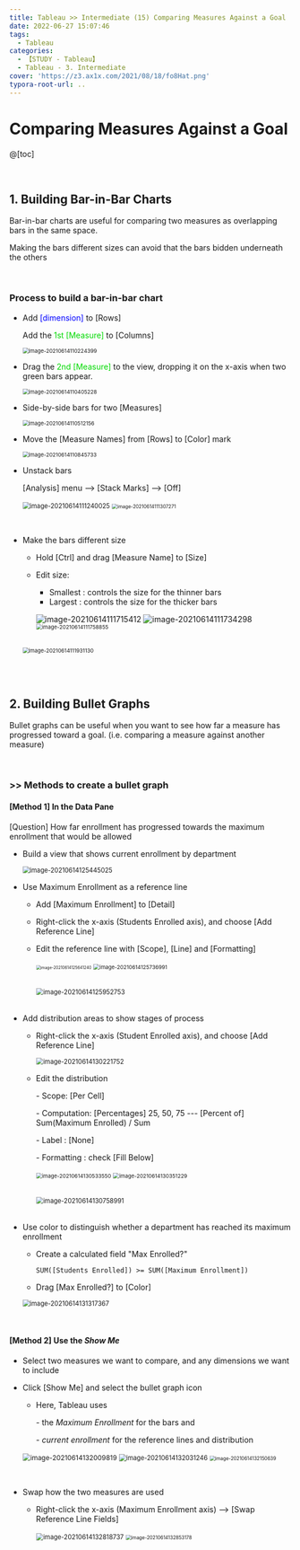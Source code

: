```yaml
---
title: Tableau >> Intermediate (15) Comparing Measures Against a Goal
date: 2022-06-27 15:07:46
tags:
  - Tableau
categories:
  - 【STUDY - Tableau】
  - Tableau - 3. Intermediate
cover: 'https://z3.ax1x.com/2021/08/18/fo8Hat.png'
typora-root-url: ..
---
```


# Comparing Measures Against a Goal

@[toc]

<br />

## **1. Building Bar-in-Bar Charts**

Bar-in-bar charts are useful for comparing two measures as overlapping bars in the same space.

Making the bars different sizes can avoid that the bars bidden underneath the others

<br />

### Process to build a bar-in-bar chart

* Add <font color = 'blue'>[dimension]</font> to [Rows]

  Add the <font color = 'viridans'>1st [Measure]</font> to [Columns]

  <img src="/images/S-Tableau-Intermediate-15-Comparing-Measures-Against-a-Goal/image-20210614110224399.png" alt="image-20210614110224399" style="zoom:67%;" />

  <br />

* Drag the <font color = 'viridans'>2nd [Measure]</font> to the view, dropping it on the x-axis when two green bars appear.

  <img src="/images/S-Tableau-Intermediate-15-Comparing-Measures-Against-a-Goal/image-20210614110405228.png" alt="image-20210614110405228" style="zoom:67%;" />

  <br />

* Side-by-side bars for two [Measures]

  <img src="/images/S-Tableau-Intermediate-15-Comparing-Measures-Against-a-Goal/image-20210614110512156.png" alt="image-20210614110512156" style="zoom:67%;" />

  <br />

* Move the [Measure Names] from [Rows] to [Color] mark

  <img src="/images/S-Tableau-Intermediate-15-Comparing-Measures-Against-a-Goal/image-20210614110845733.png" alt="image-20210614110845733" style="zoom:67%;" />

  <br />

* Unstack bars

  [Analysis] menu --> [Stack Marks] --> [Off]

  <img src="/images/S-Tableau-Intermediate-15-Comparing-Measures-Against-a-Goal/image-20210614111240025.png" alt="image-20210614111240025" style="zoom:80%;" />	<img src="D:\1. 아이투맥스\3. Tableau 학습\Typora Note\E_Analyst\3. Intermediate\3-15. Comparing Measures Against a Goal.assets\image-20210614111307271.png" alt="image-20210614111307271" style="zoom:60%;" />

<br />

* Make the bars different size

  * Hold [Ctrl] and drag [Measure Name] to [Size]

  * Edit size:

    * Smallest : controls the size for the thinner bars
    * Largest :   controls the size for the thicker bars

    ![image-20210614111715412](/images/S-Tableau-Intermediate-15-Comparing-Measures-Against-a-Goal/image-20210614111715412.png)	![image-20210614111734298](/images/S-Tableau-Intermediate-15-Comparing-Measures-Against-a-Goal/image-20210614111734298.png)	<img src="D:\1. 아이투맥스\3. Tableau 학습\Typora Note\E_Analyst\3. Intermediate\3-15. Comparing Measures Against a Goal.assets\image-20210614111758855.png" alt="image-20210614111758855" style="zoom: 67%;" />

    <br />

  <img src="/images/S-Tableau-Intermediate-15-Comparing-Measures-Against-a-Goal/image-20210614111931130.png" alt="image-20210614111931130" style="zoom: 67%;" />

<br />

<br />

## **2. Building Bullet Graphs**

Bullet graphs can be useful when you want to see how far a measure has progressed toward a goal. (i.e. comparing a measure against another measure)

<br />

### \>> Methods to create a bullet graph

#### [Method 1] In the Data Pane

[Question] How far enrollment has progressed towards the maximum enrollment that would be allowed

* Build a view that shows current enrollment by department

  <img src="/images/S-Tableau-Intermediate-15-Comparing-Measures-Against-a-Goal/image-20210614125445025.png" alt="image-20210614125445025" style="zoom:80%;" />

  <br />

* Use Maximum Enrollment as a reference line

  * Add [Maximum Enrollment] to [Detail]

  * Right-click the x-axis (Students Enrolled axis), and choose [Add Reference Line]

  * Edit the reference line with [Scope], [Line] and [Formatting]

    <img src="/images/S-Tableau-Intermediate-15-Comparing-Measures-Against-a-Goal/image-20210614125641240.png" alt="image-20210614125641240" style="zoom: 50%;" />         <img src="D:\1. 아이투맥스\3. Tableau 학습\Typora Note\E_Analyst\3. Intermediate\3-15. Comparing Measures Against a Goal.assets\image-20210614125736991.png" alt="image-20210614125736991" style="zoom:67%;" />

    <br />

    <img src="/images/S-Tableau-Intermediate-15-Comparing-Measures-Against-a-Goal/image-20210614125952753.png" alt="image-20210614125952753" style="zoom:80%;" /> 

  <br />

* Add distribution areas to show stages of process

  * Right-click the x-axis (Student Enrolled axis), and choose [Add Reference Line]

    <img src="/images/S-Tableau-Intermediate-15-Comparing-Measures-Against-a-Goal/image-20210614130221752.png" alt="image-20210614130221752" style="zoom:80%;" />

  * Edit the distribution

    \- Scope: [Per Cell]

    \- Computation: [Percentages] 25, 50, 75  ---  [Percent of]  Sum(Maximum Enrolled) / Sum

    \- Label : [None]

    \- Formatting : check [Fill Below]

    <img src="/images/S-Tableau-Intermediate-15-Comparing-Measures-Against-a-Goal/image-20210614130533550.png" alt="image-20210614130533550" style="zoom: 67%;" />					<img src="D:\1. 아이투맥스\3. Tableau 학습\Typora Note\E_Analyst\3. Intermediate\3-15. Comparing Measures Against a Goal.assets\image-20210614130351229.png" alt="image-20210614130351229" style="zoom: 67%;" />

    <br />

    <img src="/images/S-Tableau-Intermediate-15-Comparing-Measures-Against-a-Goal/image-20210614130758991.png" alt="image-20210614130758991" style="zoom:80%;" /> 

  <br />

* Use color to distinguish whether a department has reached its maximum enrollment

  * Create a calculated field "Max Enrolled?"

    `SUM([Students Enrolled]) >= SUM([Maximum Enrollment])`

  * Drag [Max Enrolled?] to [Color]

  <img src="/images/S-Tableau-Intermediate-15-Comparing-Measures-Against-a-Goal/image-20210614131317367.png" alt="image-20210614131317367" style="zoom:80%;" />

<br />

#### [Method 2] Use the *Show Me*

* Select two measures we want to compare, and any dimensions we want to include

* Click [Show Me] and select the bullet graph icon

  * Here, Tableau uses 

    \- the *Maximum Enrollment* for the bars and 

    \- *current enrollment* for the reference lines and distribution

  <img src="/images/S-Tableau-Intermediate-15-Comparing-Measures-Against-a-Goal/image-20210614132009819.png" alt="image-20210614132009819" style="zoom:85%;" /> 	<img src="D:\1. 아이투맥스\3. Tableau 학습\Typora Note\E_Analyst\3. Intermediate\3-15. Comparing Measures Against a Goal.assets\image-20210614132031246.png" alt="image-20210614132031246" style="zoom:80%;" />    <img src="D:\1. 아이투맥스\3. Tableau 학습\Typora Note\E_Analyst\3. Intermediate\3-15. Comparing Measures Against a Goal.assets\image-20210614132150639.png" alt="image-20210614132150639" style="zoom:60%;" />

  <br />

* Swap how the two measures are used

  * Right-click the x-axis (Maximum Enrollment axis)  --> [Swap Reference Line Fields]

    <img src="/images/S-Tableau-Intermediate-15-Comparing-Measures-Against-a-Goal/image-20210614132818737.png" alt="image-20210614132818737" style="zoom:80%;" />    <img src="D:\1. 아이투맥스\3. Tableau 학습\Typora Note\E_Analyst\3. Intermediate\3-15. Comparing Measures Against a Goal.assets\image-20210614132853178.png" alt="image-20210614132853178" style="zoom:60%;" />

<br />

<br />
